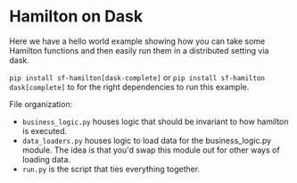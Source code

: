 # Hamilton on Dask

Here we have a hello world example showing how you can
take some Hamilton functions and then easily run them
in a distributed setting via dask.

`pip install sf-hamilton[dask-complete]`  or `pip install sf-hamilton dask[complete]` to for the right dependencies to run this example.

File organization:

* `business_logic.py` houses logic that should be invariant to how hamilton is executed.
* `data_loaders.py` houses logic to load data for the business_logic.py module. The
idea is that you'd swap this module out for other ways of loading data.
*  `run.py` is the script that ties everything together.
